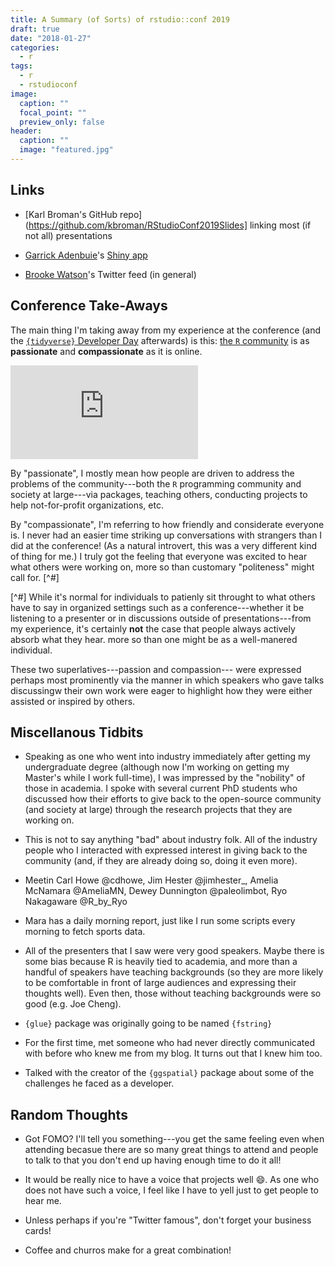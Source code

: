 ```yaml
---
title: A Summary (of Sorts) of rstudio::conf 2019
draft: true
date: "2018-01-27"
categories:
  - r
tags:
  - r
  - rstudioconf
image:
  caption: ""
  focal_point: ""
  preview_only: false
header:
  caption: ""
  image: "featured.jpg"
---
```



## Links

- [Karl Broman's GitHub repo](https://github.com/kbroman/RStudioConf2019Slides]
linking most (if not all) presentations

- [Garrick Adenbuie](https://twitter.com/grrrck)'s [Shiny app](https://apps.garrickadenbuie.com/rstudioconf-2019/)

- [Brooke Watson](https://twitter.com/brookLYNevery1)'s Twitter feed (in general)


## Conference Take-Aways

The main thing I'm taking away from my experience at the conference
(and the [`{tidyverse}` Developer Day](https://www.tidyverse.org/articles/2018/11/tidyverse-developer-day-2019/)
afterwards) is this:
[the `R` community](https://community.rstudio.com/) is as 
**passionate** and **compassionate** as it is online.

![](https://github.com/rstudio/learning-r-survey/blob/master/plots/R%20Capabilities%20Users%20Like%20Best%20(R%20Users%20Only).pdf)

By "passionate", I mostly mean how people are driven to address
the problems of the community---both the `R` programming community and society
at large---via packages, teaching others, conducting projects to help
not-for-profit organizations, etc.

By "compassionate", I'm referring to how friendly and considerate everyone is.
I never had an easier time striking up conversations with strangers than I did
at the conference! (As a natural introvert, this was a very different kind
of thing for me.)
I truly got the feeling that everyone was excited to hear what 
others were working on, more so than customary "politeness"
might call for. [^#]

[^#] While it's normal for individuals
to patienly sit throught to what others have to say
in organized settings such as a conference---whether it be 
listening to a presenter or in discussions outside of presentations---from
my experience, it's certainly **not** the case that people always actively 
absorb what they hear.
more so than one might be as a well-manered individual.

These two superlatives---passion and compassion---
were expressed perhaps most prominently via
the manner in which speakers who gave talks discussingw
their own work were eager to highlight how they
were either assisted or inspired by others.


## Miscellanous Tidbits

+ Speaking as one who went into industry immediately after getting
my undergraduate degree (although now I'm working on getting my Master's
while I work full-time), I was impressed by the "nobility" of those 
in academia. I spoke with several current PhD students who discussed
how their efforts to give back to the open-source community (and
society at large) through the research projects that they are working on.
+ This is not to say anything "bad" about industry folk. All of the industry
people who I interacted with expressed interest in giving back to the
community (and, if they are already doing so, doing it even more).

+ Meetin Carl Howe @cdhowe, Jim Hester @jimhester_, Amelia McNamara @AmeliaMN,
Dewey Dunnington @paleolimbot, Ryo Nakagaware @R_by_Ryo

+ Mara has a daily morning report, just like I run some scripts every morning
to fetch sports data.
+ All of the presenters that I saw were very good speakers. 
Maybe there is some bias because R is heavily tied to academia, and more
than a handful of speakers have teaching backgrounds (so they are
more likely to be comfortable in front of large audiences and expressing
their thoughts well). Even then, those without teaching backgrounds
were so good (e.g. Joe Cheng).
+ `{glue}` package was originally going to be named `{fstring}`
+ For the first time, met someone who had never directly communicated with before
who knew me from my blog. It turns out that I knew him too.
+ Talked with the creator of the `{ggspatial}` package about some
of the challenges he faced as a developer.

## Random Thoughts

+ Got FOMO? I'll tell you something---you get the same feeling even when attending
becasue there are so many great things to attend and people to talk to that you
don't end up having enough time to do it all!

+ It would be really nice to have a voice that projects well :smile:. As one
who does not have such a voice, I feel like I have to yell just to get people
to hear me.

+ Unless perhaps if you're "Twitter famous", don't forget your business cards!

+ Coffee and churros make for a great combination!